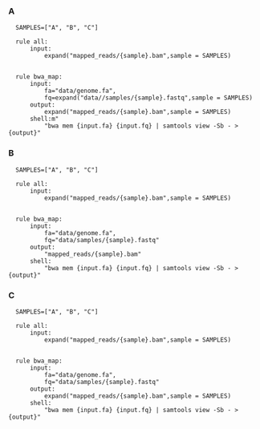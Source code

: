 ### A
      SAMPLES=["A", "B", "C"]

      rule all:
          input: 
              expand("mapped_reads/{sample}.bam",sample = SAMPLES)


      rule bwa_map:
          input:
              fa="data/genome.fa",
              fq=expand("data//samples/{sample}.fastq",sample = SAMPLES)
          output:
              expand("mapped_reads/{sample}.bam",sample = SAMPLES)
          shell:m"
              "bwa mem {input.fa} {input.fq} | samtools view -Sb - > {output}"
              
              
### B
      SAMPLES=["A", "B", "C"]

      rule all:
          input: 
              expand("mapped_reads/{sample}.bam",sample = SAMPLES)


      rule bwa_map:
          input:
              fa="data/genome.fa",
              fq="data/samples/{sample}.fastq"
          output:
              "mapped_reads/{sample}.bam"
          shell:
              "bwa mem {input.fa} {input.fq} | samtools view -Sb - > {output}"
              
### C
      SAMPLES=["A", "B", "C"]

      rule all:
          input: 
              expand("mapped_reads/{sample}.bam",sample = SAMPLES)


      rule bwa_map:
          input:
              fa="data/genome.fa",
              fq="data/samples/{sample}.fastq"
          output:
              expand("mapped_reads/{sample}.bam",sample = SAMPLES)
          shell:
              "bwa mem {input.fa} {input.fq} | samtools view -Sb - > {output}"            
